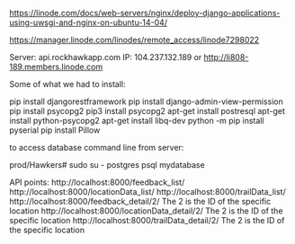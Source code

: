 https://linode.com/docs/web-servers/nginx/deploy-django-applications-using-uwsgi-and-nginx-on-ubuntu-14-04/

https://manager.linode.com/linodes/remote_access/linode7298022



Server: api.rockhawkapp.com
IP: 104.237.132.189
or
http://li808-189.members.linode.com 


Some of what we had to install:

pip install djangorestframework
pip install django-admin-view-permission
pip install psycopg2
pip3 install psycopg2 
apt-get install postresql
apt-get install python-psycopg2
apt-get install libq-dev
python -m pip install pyserial
pip install Pillow


to access database command line from server:

prod/Hawkers# sudo su - postgres
psql mydatabase

API points:
http://localhost:8000/feedback_list/
http://localhost:8000/locationData_list/
http://localhost:8000/trailData_list/
http://localhost:8000/feedback_detail/2/    The 2 is the ID of the specific location
http://localhost:8000/locationData_detail/2/  	  The 2 is the ID of the specific location
http://localhost:8000/trailData_detail/2/  	  The 2 is the ID of the specific location